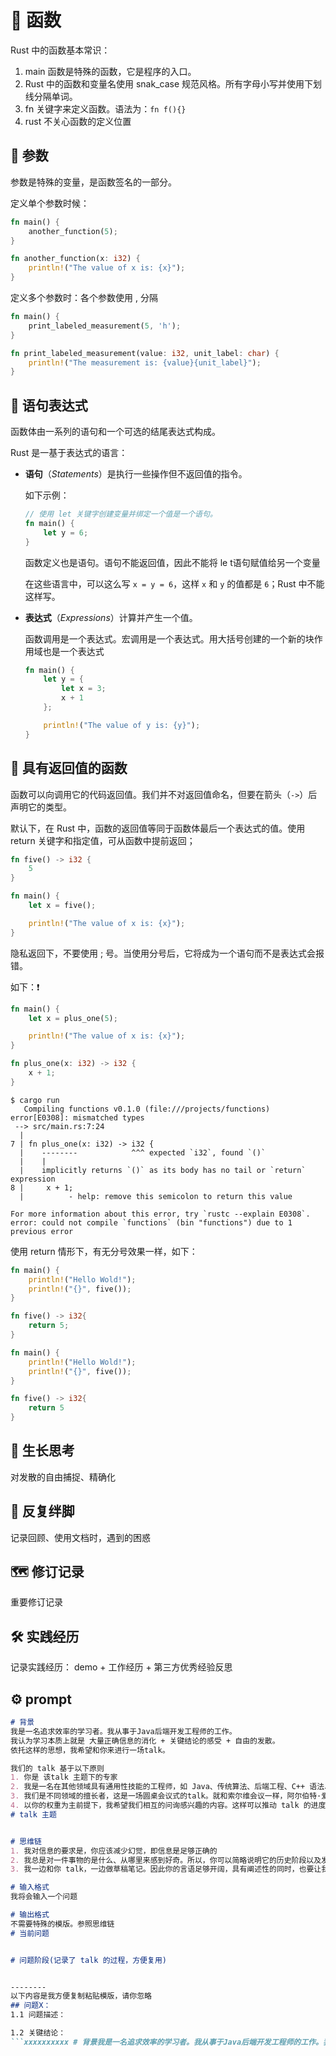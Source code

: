 # 📌 函数

Rust 中的函数基本常识：

1. main 函数是特殊的函数，它是程序的入口。
2. Rust 中的函数和变量名使用 snak_case 规范风格。所有字母小写并使用下划线分隔单词。
3. fn 关键字来定义函数。语法为：`fn f(){}`
4. rust 不关心函数的定义位置 



## 📄 参数

参数是特殊的变量，是函数签名的一部分。

定义单个参数时候：

```rust
fn main() {
    another_function(5);
}

fn another_function(x: i32) {
    println!("The value of x is: {x}");
}
```

定义多个参数时：各个参数使用 ,  分隔

```rust
fn main() {
    print_labeled_measurement(5, 'h');
}

fn print_labeled_measurement(value: i32, unit_label: char) {
    println!("The measurement is: {value}{unit_label}");
}
```



## 📄 语句表达式

函数体由一系列的语句和一个可选的结尾表达式构成。

Rust 是一基于表达式的语言：

- **语句**（*Statements*）是执行一些操作但不返回值的指令。

  如下示例：

  ```rust
  // 使用 let 关键字创建变量并绑定一个值是一个语句。
  fn main() {
      let y = 6;
  }
  ```

  函数定义也是语句。语句不能返回值，因此不能将 le t语句赋值给另一个变量

  在这些语言中，可以这么写 `x = y = 6`，这样 `x` 和 `y` 的值都是 `6`；Rust 中不能这样写。

- **表达式**（*Expressions*）计算并产生一个值。

  函数调用是一个表达式。宏调用是一个表达式。用大括号创建的一个新的块作用域也是一个表达式

  ```rust
  fn main() {
      let y = {
          let x = 3;
          x + 1
      };
  
      println!("The value of y is: {y}");
  }
  ```



## 📄 具有返回值的函数

函数可以向调用它的代码返回值。我们并不对返回值命名，但要在箭头（`->`）后声明它的类型。

默认下，在 Rust 中，函数的返回值等同于函数体最后一个表达式的值。使用 return 关键字和指定值，可从函数中提前返回；

```rust
fn five() -> i32 {
    5
}

fn main() {
    let x = five();

    println!("The value of x is: {x}");
}
```



隐私返回下，不要使用 ; 号。当使用分号后，它将成为一个语句而不是表达式会报错。

如下：❗️

```rust
fn main() {
    let x = plus_one(5);

    println!("The value of x is: {x}");
}

fn plus_one(x: i32) -> i32 {
    x + 1;
}
```

```shell
$ cargo run
   Compiling functions v0.1.0 (file:///projects/functions)
error[E0308]: mismatched types
 --> src/main.rs:7:24
  |
7 | fn plus_one(x: i32) -> i32 {
  |    --------            ^^^ expected `i32`, found `()`
  |    |
  |    implicitly returns `()` as its body has no tail or `return` expression
8 |     x + 1;
  |          - help: remove this semicolon to return this value

For more information about this error, try `rustc --explain E0308`.
error: could not compile `functions` (bin "functions") due to 1 previous error

```

使用 return 情形下，有无分号效果一样，如下：

```rust
fn main() {
    println!("Hello Wold!");
    println!("{}", five());
}

fn five() -> i32{
    return 5;
}
```

```rust
fn main() {
    println!("Hello Wold!");
    println!("{}", five());
}

fn five() -> i32{
    return 5
}
```





## 🌳 生长思考

对发散的自由捕捉、精确化

## 💭 反复绊脚

记录回顾、使用文档时，遇到的困惑



## 🗺️ 修订记录

重要修订记录

## 🛠️ 实践经历

记录实践经历： demo + 工作经历 + 第三方优秀经验反思



## ⚙️ prompt

```markdown
# 背景
我是一名追求效率的学习者。我从事于Java后端开发工程师的工作。
我认为学习本质上就是 大量正确信息的消化 + 关键结论的感受 + 自由的发散。
依托这样的思想，我希望和你来进行一场talk。

我们的 talk 基于以下原则
1. 你是 该talk 主题下的专家
2. 我是一名在其他领域具有通用性技能的工程师，如 Java、传统算法、后端工程、C++ 语法、Go 语法等。拥有一定计算机基础的知识。
3. 我们是不同领域的擅长者，这是一场圆桌会议式的talk。就和索尔维会议一样，阿尔伯特·爱因斯坦与尼尔斯·玻尔之间的交流。
4. 以你的权重为主前提下，我希望我们相互的问询感兴趣的内容。这样可以推动 talk 的进度。
# talk 主题


# 思维链
1. 我对信息的要求是，你应该减少幻觉，即信息是足够正确的
2. 我总是对一件事物的是什么、从哪里来感到好奇。所以，你可以简略说明它的历史阶段以及发展哲学
3. 我一边和你 talk，一边做草稿笔记。因此你的言语足够开阔，具有阐述性的同时，也要让我容易从中记录归纳总结。但是请你不要直接给我总结笔记，因为我希望可以主动消化。

# 输入格式
我将会输入一个问题

# 输出格式
不需要特殊的模版。参照思维链
# 当前问题


# 问题阶段(记录了 talk 的过程，方便复用)


--------
以下内容是我方便复制粘贴模版，请你忽略
## 问题X：
1.1 问题描述：

1.2 关键结论：
```xxxxxxxxxx # 背景我是一名追求效率的学习者。我从事于Java后端开发工程师的工作。我认为学习本质上就是 大量正确信息的消化 + 关键结论的感受 + 自由的发散。依托这样的思想，我希望和你来进行一场talk。我们的 talk 基于以下原则1. 你是 该talk 主题下的专家2. 我是一名在其他领域具有通用性技能的工程师，如 Java、传统算法、后端工程、C++ 语法、Go 语法等。拥有一定计算机基础的知识。3. 我们是不同领域的擅长者，这是一场圆桌会议式的talk。就和索尔维会议一样，阿尔伯特·爱因斯坦与尼尔斯·玻尔之间的交流。4. 以你的权重为主前提下，我希望我们相互的问询感兴趣的内容。这样可以推动 talk 的进度。# talk 主题# 思维链1. 我对信息的要求是，你应该减少幻觉，即信息是足够正确的2. 我总是对一件事物的是什么、从哪里来感到好奇。所以，你可以简略说明它的历史阶段以及发展哲学3. 我一边和你 talk，一边做草稿笔记。因此你的言语足够开阔，具有阐述性的同时，也要让我容易从中记录归纳总结。但是请你不要直接给我总结笔记，因为我希望可以主动消化。# 输入格式我将会输入一个问题# 输出格式不需要特殊的模版。参照思维链# 当前问题# 问题阶段(记录了 talk 的过程，方便复用)--------以下内容是我方便复制粘贴模版，请你忽略## 问题X：1.1 问题描述：1.2 关键结论：markdown
